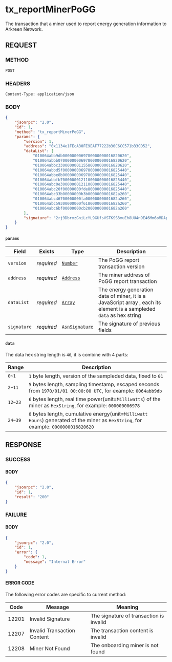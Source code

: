 # tx_reportMinerPoGG

The transaction that a miner used to report energy generation information to Arkreen Network.



## REQUEST

### METHOD

```
POST
```



### HEADERS

```
Content-Type: application/json
```



### BODY

```json
{
    "jsonrpc": "2.0",
    "id": 1,
    "method": "tx_reportMinerPoGG",
    "params": {
        "version": 1,
        "address": "0x1134e1FEcA30FE9EAF77222b30C6CC571b33CD52",
        "dataList": [
            "010064abb9db0000000069780000000016820620",
            "010064abbb070000000069780000000016820620",
            "010064abbc330000000115580000000016820620",
            "010064abbd5f0000000069780000000016825440",
            "010064abbe8b0000000069780000000016825440",
            "010064abbfb70000000121100000000016825440",
            "010064abc0e30000000121100000000016825440",
            "010064abc20f00000000fde80000000016825440",
            "010064abc33b00000000b3b0000000001682a260",
            "010064abc46700000000fa00000000001682a260",
            "010064abc59300000000f618000000001682a260",
            "010064abc6bf00000000cb20000000001682a260"
        ],
        "signature": "2rj9DbrxzGniLcYL9GUfsVSTKSS3muEh8UU4n9E46Mm6oMDApdTHW7WJfaMMhqwNwZmhPs6DQNacrBnwpQRpCxfa8"
    }
}
```



#### `params`

| Field       | Exists     | Type                                              | Description                                                  |
| ----------- | ---------- | ------------------------------------------------- | ------------------------------------------------------------ |
| `version`   | *required* | [`Number`](./Types.md#Number)             | The PoGG report transaction version                          |
| `address`   | *required* | [`Address`](./Types.md#Address)           | The miner address of PoGG report transaction                 |
| `dataList`  | *required* | [`Array`](./Types.md#Array)               | The energy generation data of miner, it is a JavaScript array , each its element is a sampleded `data` as hex string |
| `signature` | *required* | [`AsnSignature`](./Types.md#AsnSignature) | The signature of previous fields                             |



#### `data`

The data hex string length is `40`, it is combine with 4 parts:

| Range   | Description                                                                                                                                      |
| ------- | ------------------------------------------------------------------------------------------------------------------------------------------------ |
| `0~1`   | `1` byte length, version of the sampleded data, fixed to `01`                                                                                      |
| `2~11`  | `5` bytes length, sampling timestamp, escaped seconds from `1970/01/01 00:00:00 UTC`, for example: `0064abb9db`                                     |
| `12~23` | `6` bytes length, real time power(unit=`Milliwatts`) of the miner as `HexString`, for example: `000000006978`                                          |
| `24~39` | `8` bytes length, cumulative energy(unit=`Milliwatt Hours`) generated of the miner as `HexString`, for example: `0000000016820620`                     |




## RESPONSE



### SUCCESS

#### BODY

```json
{
    "jsonrpc": "2.0",
    "id": 1,
    "result": "200"
}
```



### FAILURE

#### BODY

```json
{
    "jsonrpc": "2.0",
    "id": 1,
    "error": {
        "code": 1,
        "message": "Internal Error"
    }
}
```



#### ERROR CODE

The following error codes are specific to current method:

| Code  | Message                     | Meaning                                 |
| ----- | --------------------------- | --------------------------------------- |
| 12201 | Invalid Signature           | The signature of transaction is invalid |
| 12207 | Invalid Transaction Content | The transaction content is invalid      |
| 12208 | Miner Not Found             | The onboarding miner is not found       |
